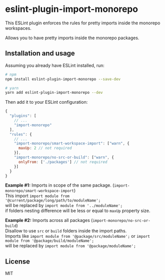 # eslint-plugin-import-monorepo
This ESLint plugin enforces the rules for pretty imports inside the monorepo workspaces.

Allows you to have pretty imports inside the monorepo packages.


## Installation and usage

Assuming you already have ESLint installed, run:

```sh
# npm
npm install eslint-plugin-import-monorepo --save-dev

# yarn
yarn add eslint-plugin-import-monorepo --dev
```

Then add it to your ESLint configuration:

```js
{
  "plugins": [
    // ...
    "import-monorepo"
  ],
  "rules": {
    // ...
    "import-monorepo/smart-workspace-import": ["warn", {
      maxUp: 2 // not required
    }],
    "import-monorepo/no-src-or-build": ["warn", {
      onlyFrom: ['./packages'] // not required
    }]
  }
}
```


**Example #1:**
Imports in scope of the same package. (`import-monorepo/smart-workspace-import`)  
This import `import module from '@current/package/long/path/to/moduleName';`  
will be replaced by `import module from '../moduleName';`  
if folders nesting difference will be less or equal to `maxUp` property size. 

**Example #2:** Imports across all packages (`import-monorepo/no-src-or-build`)  
Disallow to use `src` or `build` folders inside the import paths.  
Imports like `import module from '@package/src/moduleName';` or `import module from '@package/build/moduleName';`    
will be replaced by `import module from '@package/moduleName';` 


## License

MIT
